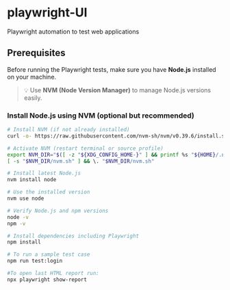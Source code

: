 # playwright-UI
Playwright automation to test web applications

## Prerequisites

Before running the Playwright tests, make sure you have **Node.js** installed on your machine.  

> 💡 Use **NVM (Node Version Manager)** to manage Node.js versions easily.

### Install Node.js using NVM (optional but recommended)

```bash
# Install NVM (if not already installed)
curl -o- https://raw.githubusercontent.com/nvm-sh/nvm/v0.39.6/install.sh | bash

# Activate NVM (restart terminal or source profile)
export NVM_DIR="$([ -z "${XDG_CONFIG_HOME-}" ] && printf %s "${HOME}/.nvm" || printf %s "${XDG_CONFIG_HOME}/nvm")"
[ -s "$NVM_DIR/nvm.sh" ] && \. "$NVM_DIR/nvm.sh"

# Install latest Node.js
nvm install node

# Use the installed version
nvm use node

# Verify Node.js and npm versions
node -v
npm -v

# Install dependencies including Playwright
npm install

# To run a sample test case
npm run test:login

#To open last HTML report run:
npx playwright show-report
